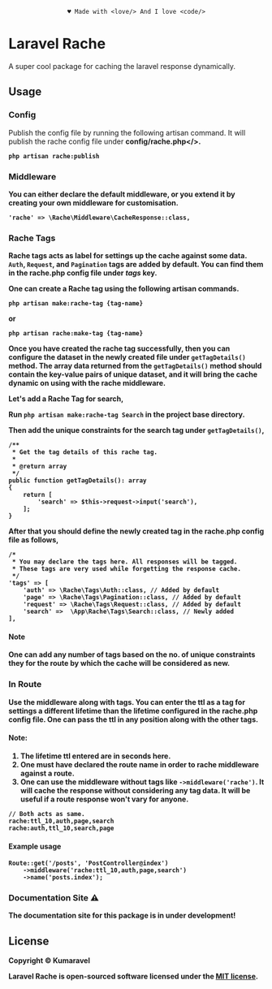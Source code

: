 <p align="center"><code>&hearts; Made with &lt;love/&gt; And I love &lt;code/&gt;</code></p>

# Laravel Rache

A super cool package for caching the laravel response dynamically.

## Usage

### Config

Publish the config file by running the following artisan command. It will publish the rache config file under <b>
config/rache.php</>.

```
php artisan rache:publish
```

### Middleware

You can either declare the default middleware, or you extend it by creating your own middleware for customisation.

```injectablephp
'rache' => \Rache\Middleware\CacheResponse::class,
```

### Rache Tags

Rache tags acts as label for settings up the cache against some data. `Auth`, `Request`, and `Pagination` tags are added
by default. You can find them in the rache.php config file under <i>tags</i> key.

One can create a Rache tag using the following artisan commands.

```
php artisan make:rache-tag {tag-name}
```

or

```
php artisan rache:make-tag {tag-name}
```

Once you have created the rache tag successfully, then you can configure the dataset in the newly created file
under `getTagDetails()` method. The array data returned from the `getTagDetails()` method should contain the key-value
pairs of unique dataset, and it will bring the cache dynamic on using with the rache middleware.

Let's add a Rache Tag for search,

Run `php artisan make:rache-tag Search` in the project base directory.

Then add the unique constraints for the search tag under `getTagDetails()`,

```injectablephp
/**
 * Get the tag details of this rache tag.
 *
 * @return array
 */
public function getTagDetails(): array
{
    return [
        'search' => $this->request->input('search'),
    ];
}
```

After that you should define the newly created tag in the rache.php config file as follows,

```injectablephp
/*
 * You may declare the tags here. All responses will be tagged.
 * These tags are very used while forgetting the response cache.
 */
'tags' => [
    'auth' => \Rache\Tags\Auth::class, // Added by default
    'page' => \Rache\Tags\Pagination::class, // Added by default
    'request' => \Rache\Tags\Request::class, // Added by default
    'search' =>  \App\Rache\Tags\Search::class, // Newly added
],
```

#### Note

One can add any number of tags based on the no. of unique constraints they for the route by which the cache will be
considered as new.

### In Route

Use the middleware along with tags. You can enter the ttl as a tag for settings a different lifetime than the lifetime
configured in the rache.php config file. One can pass the ttl in any position along with the other tags.

#### Note:

1. The lifetime ttl entered are in seconds here.
2. One must have declared the route name in order to rache middleware against a route.
3. One can use the middleware without tags like `->middleware('rache')`. It will cache the response without considering
   any tag data. It will be useful if a route response won't vary for anyone.

```
// Both acts as same.
rache:ttl_10,auth,page,search
rache:auth,ttl_10,search,page
```

#### Example usage
```injectablephp
Route::get('/posts', 'PostController@index')
    ->middleware('rache:ttl_10,auth,page,search')
    ->name('posts.index');
```

### Documentation Site ⚠️

The documentation site for this package is in under development!

## License

Copyright © Kumaravel

Laravel Rache is open-sourced software licensed under the [MIT license](LICENSE).